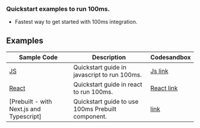 ### Quickstart examples to run 100ms.

- Fastest way to get started with 100ms integration.

## Examples

| Sample Code                                                                         | Description                                  | Codesandbox                                                                                           |
| ----------------------------------------------------------------------------------- | -------------------------------------------- | ----------------------------------------------------------------------------------------------------- |
| [JS](https://github.com/100mslive/100ms-examples/tree/main/web/js-quickstart)       | Quickstart guide in javascript to run 100ms. | [Js link](https://codesandbox.io/s/github/100mslive/100ms-examples/tree/main/web/js-quickstart)       |
| [React](https://github.com/100mslive/100ms-examples/tree/main/web/react-quickstart) | Quickstart guide in react to run 100ms.      | [React link](https://codesandbox.io/s/github/100mslive/100ms-examples/tree/main/web/react-quickstart) |
| [Prebuilt - with Next.js and Typescript] | Quickstart guide to use 100ms Prebuilt component. | [link](https://codesandbox.io/p/sandbox/github/100mslive/100ms-examples/tree/main/web/prebuilt-quickstart/with-nextjs-typescript) |